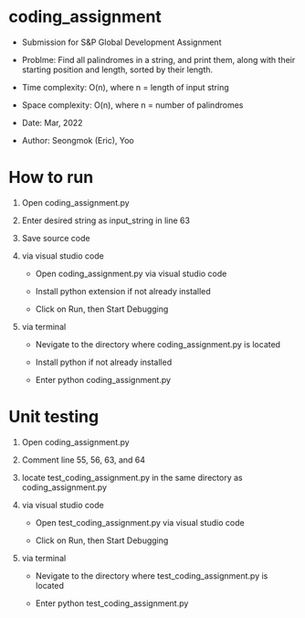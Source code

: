 # coding_assignment

+ Submission for S&P Global Development Assignment

+ Problme: Find all palindromes in a string, and print them, 
along with their starting position and length, sorted 
by their length.

+ Time complexity: O(n), where n = length of input string

+ Space complexity: O(n), where n = number of palindromes

+ Date: Mar, 2022
+ Author: Seongmok (Eric), Yoo 

# How to run
 1. Open coding_assignment.py
 2. Enter desired string as input_string in line 63
 3. Save source code
 4. via visual studio code
 
     * Open coding_assignment.py via visual studio code
  
     * Install python extension if not already installed
  
     * Click on Run, then Start Debugging
  
5. via terminal

    * Nevigate to the directory where coding_assignment.py is located
  
    * Install python if not already installed
  
    * Enter python coding_assignment.py
  
# Unit testing
1. Open coding_assignment.py
2. Comment line 55, 56, 63, and 64
3. locate test_coding_assignment.py in the same directory as coding_assignment.py
4. via visual studio code
 
     * Open test_coding_assignment.py via visual studio code
  
     * Click on Run, then Start Debugging
  
5. via terminal

    * Nevigate to the directory where test_coding_assignment.py is located
  
    * Enter python test_coding_assignment.py
